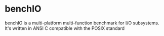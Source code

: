 # benchIO
benchIO is a multi-platform multi-function benchmark for I/O subsystems. It's written in ANSI C compatible with the POSIX standard
